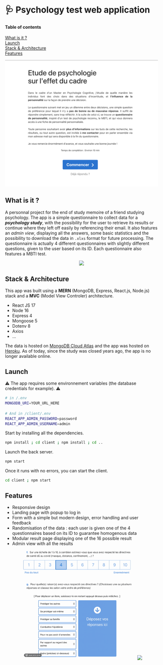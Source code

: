 # 🩺 Psychology test web application

#### Table of contents
[What is it ?](#what-is-it-)  
[Launch](#launch)  
[Stack & Architecture](#stack--architecture)  
[Features](#features)

<p align="center"><img src="/assets/screenshot_landing.png" width="650"/></p>

## What is it ?

A personnal project for the end of study memoire of a friend studying psychology. The app is a simple questionnaire to collect data for a **_psychology study_**, with the possibility for the user to retrieve its results or continue where they left off easily by referencing their email. It also features an *admin view*, displaying all the answers, some basic statistics and the possibility to download the data in `.xlxs` format for future processing. The questionnaire is actually 4 different questionnaires with slightly different questions, given to the user based on its ID. Each questionnaire also features a MBTI test.

<p align="center"><img src="/assets/mbti_example.gif" width="650"/></p>


## Stack & Architecture

This app was built using a **MERN** (MongoDB, Express, React.js, Node.js) stack and a **MVC** (Model View Controler) architecture.

- React JS 17
- Node 16
- Express 4
- Mongoose 5
- Dotenv 8
- Axios
- …

The data is hosted on [MongoDB Cloud Atlas](https://www.mongodb.com/cloud/atlas/lp/try4) and the app was hosted on [Heroku](https://www.heroku.com/). As of today, since the study was closed years ago, the app is no longer available online.

## Launch

⚠️ The app requires some environnement variables (the database credentials for example). ⚠️

```bash
# in /.env
MONGODB_URI=YOUR_URL_HERE

# And in /client/.env
REACT_APP_ADMIN_PASSWORD=password
REACT_APP_ADMIN_USERNAME=admin
```

Start by installing all the dependencies.

```bash
npm install ; cd client ; npm install ; cd ..
```

Launch the back server.

```bash
npm start
```

Once it runs with no errors, you can start the client.

```bash
cd client ; npm start
```

## Features

- Responsive design
- Landing page with popup to log in
- Form with a simple but modern design, error handling and user feedback
- Randomisation of the data : each user is given one of the 4 questionnaires based on its ID to guarantee homogenous data
- Modular result page displaying one of the 16 possible result
- Admin view with all the results
<p align="center">
<img src="/assets/drag_drop_example.gif" height="360"/>
<img src="/assets/result_page_example.gif" height="360"/> 
</p>
